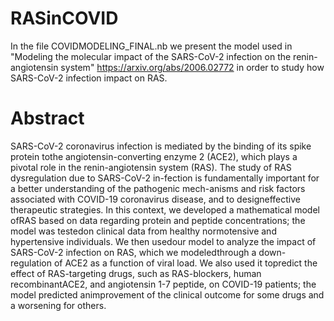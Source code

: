 # RASinCOVID

In the file COVIDMODELING_FINAL.nb we present the model used in "Modeling the molecular impact of the SARS-CoV-2 infection on the renin-angiotensin system" https://arxiv.org/abs/2006.02772 in order to study how SARS-CoV-2 infection impact on RAS.

# Abstract
SARS-CoV-2 coronavirus infection is mediated by the binding of its spike protein tothe angiotensin-converting enzyme 2 (ACE2), which plays a pivotal role in the renin-angiotensin  system  (RAS).  The  study  of  RAS  dysregulation  due  to  SARS-CoV-2  in-fection is fundamentally important for a better understanding of the pathogenic mech-anisms and risk factors associated with COVID-19 coronavirus disease, and to designeffective therapeutic strategies.  In this context, we developed a mathematical model ofRAS based on data regarding protein and peptide concentrations; the model was testedon clinical data from healthy normotensive and hypertensive individuals.  We then usedour model to analyze the impact of SARS-CoV-2 infection on RAS, which we modeledthrough  a  down-regulation  of  ACE2  as  a  function  of  viral  load.   We  also  used  it  topredict the effect of RAS-targeting drugs,  such as RAS-blockers,  human recombinantACE2,  and  angiotensin  1-7  peptide,  on  COVID-19  patients;  the  model  predicted  animprovement of the clinical outcome for some drugs and a worsening for others.
